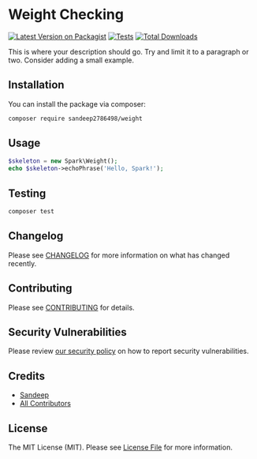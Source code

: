 # Weight Checking

[![Latest Version on Packagist](https://img.shields.io/packagist/v/sandeep2786498/weight.svg?style=flat-square)](https://packagist.org/packages/sandeep2786498/weight)
[![Tests](https://img.shields.io/github/actions/workflow/status/sandeep2786498/weight/run-tests.yml?branch=main&label=tests&style=flat-square)](https://github.com/sandeep2786498/weight/actions/workflows/run-tests.yml)
[![Total Downloads](https://img.shields.io/packagist/dt/sandeep2786498/weight.svg?style=flat-square)](https://packagist.org/packages/sandeep2786498/weight)

This is where your description should go. Try and limit it to a paragraph or two. Consider adding a small example.


## Installation

You can install the package via composer:

```bash
composer require sandeep2786498/weight
```

## Usage

```php
$skeleton = new Spark\Weight();
echo $skeleton->echoPhrase('Hello, Spark!');
```

## Testing

```bash
composer test
```

## Changelog

Please see [CHANGELOG](CHANGELOG.md) for more information on what has changed recently.

## Contributing

Please see [CONTRIBUTING](https://github.com/spatie/.github/blob/main/CONTRIBUTING.md) for details.

## Security Vulnerabilities

Please review [our security policy](../../security/policy) on how to report security vulnerabilities.

## Credits

- [Sandeep](https://github.com/sandeep2786498)
- [All Contributors](../../contributors)

## License

The MIT License (MIT). Please see [License File](LICENSE.md) for more information.
